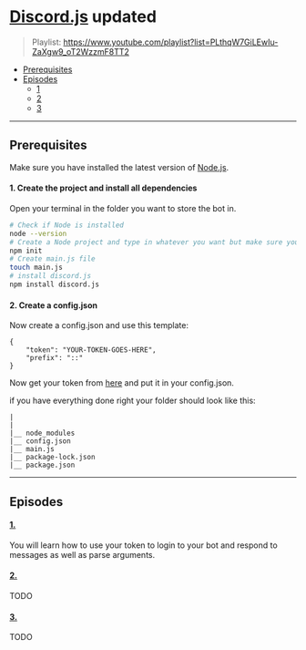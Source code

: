 # [Discord.js](https://github.com/discordjs/discord.js) updated  

> Playlist: https://www.youtube.com/playlist?list=PLthqW7GiLEwIu-ZaXgw9_oT2WzzmF8TT2

* [Prerequisites](#Prerequisites)
* [Episodes](#Episodes)
  * [1](#1)
  * [2](#2)
  * [3](#3)

---

## Prerequisites
Make sure you have installed the latest version of [Node.js](https://nodejs.org/en/download/).

#### 1. Create the project and install all dependencies
Open your terminal in the folder you want to store the bot in.
``` BASH
# Check if Node is installed
node --version
# Create a Node project and type in whatever you want but make sure your main file is main.js
npm init
# Create main.js file
touch main.js
# install discord.js
npm install discord.js
```
#### 2. Create a config.json
Now create a config.json and use this template:
```
{
    "token": "YOUR-TOKEN-GOES-HERE",
    "prefix": "::"
}
```
Now get your token from [here](https://discord.com/developers/applications/) and put it in your config.json.  

if you have everything done right your folder should look like this:
```
|
|
|__ node_modules
|__ config.json
|__ main.js
|__ package-lock.json
|__ package.json
```

---

## Episodes
#### [1.](https://www.youtube.com/watch?v=ciHcXPHAtko)
You will learn how to use your token to login to your bot and respond to messages as well as parse arguments.

#### [2.](https://www.youtube.com/watch?v=9AdwfLA4Dmc)
TODO

#### [3.](https://www.youtube.com/watch?v=JeBaxlTPqDM)
TODO
